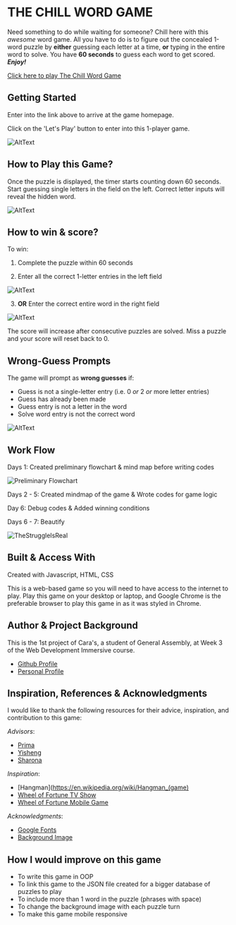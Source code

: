 # **THE CHILL WORD GAME**

Need something to do while waiting for someone? Chill here with this *awesome* word game. All you have to do is to figure out the concealed 1-word puzzle by **either** guessing each letter at a time, **or** typing in the entire word to solve. You have **60 seconds** to guess each word to get scored. _**Enjoy!**_

[Click here to play The Chill Word Game](https://wdi-sg.github.io/wdi-project-1-smilesandcocktails/)

## Getting Started

Enter into the link above to arrive at the game homepage.

Click on the 'Let's Play' button to enter into this 1-player game.

![AltText](https://media.giphy.com/media/TP1DAnkx5zfK8/giphy.gif)

## How to Play this Game?

Once the puzzle is displayed, the timer starts counting down 60 seconds. Start guessing single letters in the field on the left. Correct letter inputs will reveal the hidden word.

![AltText](https://media.giphy.com/media/13dCsQ0BJGh4Kk/giphy.gif)

## How to win & score?

To win:
1. Complete the puzzle within 60 seconds

2. Enter all the correct 1-letter entries in the left field

![AltText](https://media.giphy.com/media/70WX1uNrhrb32/giphy.gif)

3. **OR** Enter the correct entire word in the right field

![AltText](https://media.giphy.com/media/11pj1tvbRwfBGo/giphy.gif)

The score will increase after consecutive puzzles are solved. Miss a puzzle and your score will reset back to 0.

## Wrong-Guess Prompts

The game will prompt as **wrong guesses** if:
* Guess is not a single-letter entry (i.e. 0 *or* 2 *or* more letter entries)
* Guess has already been made
* Guess entry is not a letter in the word
* Solve word entry is not the correct word

![AltText](https://media.giphy.com/media/M5grLhWVAJGne/giphy.gif)

## Work Flow

Days 1: Created preliminary flowchart & mind map before writing codes

![Preliminary Flowchart](http://i.imgur.com/geHNeto.jpg)

Days 2 - 5: Created mindmap of the game & Wrote codes for game logic

Day 6: Debug codes & Added winning conditions

Days 6 - 7: Beautify

![TheStruggleIsReal](https://media.giphy.com/media/ycnOSClUDW1S8/giphy.gif)

## Built & Access With

Created with Javascript, HTML, CSS

This is a web-based game so you will need to have access to the internet to play. Play this game on your desktop or laptop, and Google Chrome is the preferable browser to play this game in as it was styled in Chrome.

## Author & Project Background

This is the 1st project of Cara's, a student of General Assembly, at Week 3 of the Web Development Immersive course.
* [Github Profile](https://github.com/smilesandcocktails)
* [Personal Profile](https://www.instagram.com/smilesandcocktails)

## Inspiration, References & Acknowledgments

I would like to thank the following resources for their advice, inspiration, and contribution to this game:

_Advisors_:
* [Prima](https://github.com/primaulia)
* [Yisheng](https://github.com/yisheng90)
* [Sharona](https://github.com/sharona1610)

_Inspiration_:
* [Hangman](https://en.wikipedia.org/wiki/Hangman_(game)
* [Wheel of Fortune TV Show](http://www.wheeloffortune.com/)
* [Wheel of Fortune Mobile Game](https://play.google.com/store/apps/details?id=com.scopely.wheeloffortune&hl=en)

_Acknowledgments_:
* [Google Fonts](https://fonts.google.com/)
* [Background Image](https://www.pexels.com/photo/black-and-white-city-houses-skyline-2255/)

## How I would improve on this game
* To write this game in OOP
* To link this game to the JSON file created for a bigger database of puzzles to play
* To include more than 1 word in the puzzle (phrases with space)
* To change the background image with each puzzle turn
* To make this game mobile responsive
